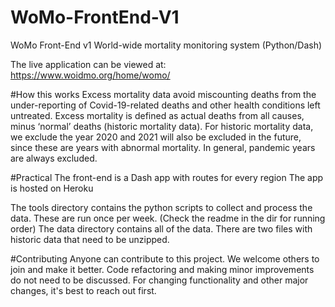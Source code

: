 # WoMo-FrontEnd-V1
WoMo Front-End v1 World-wide mortality monitoring system (Python/Dash) 

The live application can be viewed at: https://www.woidmo.org/home/womo/


#How this works
Excess mortality data avoid miscounting deaths from the under-reporting of Covid-19-related deaths and other health conditions left untreated. Excess mortality is defined as actual deaths from all causes, minus ‘normal’ deaths (historic mortality data). 
For historic mortality data, we exclude the year 2020 and 2021 will also be excluded in the future, since these are years with abnormal mortality. In general, pandemic years are always excluded.

#Practical
The front-end is a Dash app with routes for every region
The app is hosted on Heroku

The tools directory contains the python scripts to collect and process the data. These are run once per week. (Check the readme in the dir for running order)
The data directory contains all of the data. There are two files with historic data that need to be unzipped.

#Contributing
Anyone can contribute to this project. We welcome others to join and make it better.
Code refactoring and making minor improvements do not need to be discussed.
For changing functionality and other major changes, it's best to reach out first.

